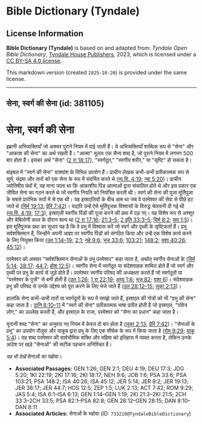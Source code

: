 # Bible Dictionary (Tyndale)

## License Information

**Bible Dictionary (Tyndale)** is based on and adapted from: _Tyndale Open Bible Dictionary_, [Tyndale House Publishers](https://tyndaleopenresources.com/), 2023, which is licensed under a [CC BY-SA 4.0 license](https://creativecommons.org/licenses/by-sa/4.0/legalcode.en).

This markdown version (created `2025-10-20`) is provided under the same license.



--------------------------------

## सेना, स्वर्ग की सेना (id: 381105)

सेना, स्वर्ग की सेना
====================

इब्रानी अभिव्यक्तियाँ जो अक्सर पुराने नियम में पाई जाती हैं। ये अभिव्यक्तियाँ शाब्दिक रूप से "सेना" और "आकाश की सेना" का अर्थ रखती हैं। "आत्मा" मूलतः एक सैन्य शब्द है, जो पुराने नियम में लगभग 500 बार होता है। इसका अर्थ "सेना" ([2 रा 18:17](https://ref.ly/2Kgs18:17)), "स्वर्गदूत," "स्वर्गीय शरीर," या "सृष्टि" हो सकता है।  
  
बाइबल में "स्वर्ग की सेना" वाक्यांश के विभिन्न उपयोग हैं। प्राचीन लेखक कभी\-कभी प्रतीकात्मक रूप से सूर्य, चंद्रमा और तारों को एक सेना के रूप में संदर्भित करते थे ([व्य.वि. 4:19](https://ref.ly/Deut4:19); [न्या 5:20](https://ref.ly/Judg5:20))। प्राचीन ज्योतिषीय पंथों में, यह माना जाता था कि आकाशीय पिंड आत्माओं द्वारा संचालित होते थे और इस प्रकार एक जीवित सेना का गठन करते थे जो स्वर्गीय नियति को नियंत्रित करती थी। स्वर्ग की सेना की पूजा मूर्तिपूजा के सबसे प्रारंभिक रूपों में से एक थी। यह इस्राएलियों के बीच आम था जब वे परमेश्वर की सेवा से पीछे हट जाते थे ([यिर्म 19:13](https://ref.ly/Jer19:13); [प्रेरि 7:42](https://ref.ly/Acts7:42))। यद्यपि उन्हें ऐसे मूर्तिपूजक विश्वासों के विरुद्ध चेतावनी दी गई थी ([व्य.वि. 4:19](https://ref.ly/Deut4:19); [17:3](https://ref.ly/Deut17:3)), इस्राएली स्वर्गीय पिंडों की पूजा करने की प्रथा में पड़ गए। यह विशेष रूप से अश्शूर और बेबिलोनी काल के दौरान सत्य था ([2 रा 17:16](https://ref.ly/2Kgs17:16); [21:3–5](https://ref.ly/2Kgs21:3-2Kgs21:5); [2 इति 33:3–5](https://ref.ly/2Chr33:3-2Chr33:5); [यिर्म 8:2](https://ref.ly/Jer8:2); [सप 1:5](https://ref.ly/Zeph1:5))। इस मूर्तिपूजक प्रथा का सुधार यह है कि वे प्रभु में विश्वास करें जो स्वर्ग और पृथ्वी के सृष्टिकर्ता हैं। प्रभु सर्वशक्तिमान हैं, जिन्होंने अपनी आज्ञा पर स्वर्गीय पिंडों को संगठित किया और उन्हें एक विशेष कार्य करने के लिए नियुक्त किया ([उत 1:14–19](https://ref.ly/Gen1:14-Gen1:19); [2:1](https://ref.ly/Gen2:1); [नहे 9:6](https://ref.ly/Neh9:6); [भज 33:6](https://ref.ly/Ps33:6); [103:21](https://ref.ly/Ps103:21); [148:2](https://ref.ly/Ps148:2); [यशा 40:26](https://ref.ly/Isa40:26); [45:12](https://ref.ly/Isa45:12))।

परमेश्वर को अक्सर "सर्वशक्तिमान सेनाओं के प्रभु परमेश्वर" कहा जाता है, अर्थात् स्वर्गीय सेनाओं के ([यिर्म 5:14](https://ref.ly/Jer5:14); [38:17](https://ref.ly/Jer38:17); [44:7](https://ref.ly/Jer44:7); [होश 12:5](https://ref.ly/Hos12:5))। स्वर्गीय सेना में स्वर्गदूत या संदेशवाहक शामिल होते हैं जो स्वर्ग और पृथ्वी पर प्रभु के कार्य से जुड़े होते हैं। परमेश्वर स्वर्गीय परिषद की अध्यक्षता करते हैं जो स्वर्गदूतों या "परमेश्वर के पुत्रों" से बनी होती है ([उत 1:26](https://ref.ly/Gen1:26); [1 रा 22:19](https://ref.ly/1Kgs22:19); [अय्यू 1:6](https://ref.ly/Job1:6); [भज 82](https://ref.ly/Ps82:1-Ps82:8); [यशा 6](https://ref.ly/Isa6:1-Isa6:13))। संदेशवाहक प्रभु की परिषद से उनके उद्देश्य को पूरा करने के लिए भेजे जाते हैं ([उत 28:12–15](https://ref.ly/Gen28:12-Gen28:15); [लूका 2:13](https://ref.ly/Luke2:13))।

हालांकि सेना कभी\-कभी तारों या स्वर्गदूतों के रूप में समझे जाते हैं, इस्राएल की गोत्रों को भी "प्रभु की सेना" कहा जाता है। [दानि 8:10–11](https://ref.ly/Dan8:10-Dan8:11) में "स्वर्ग की सेना" प्रतीकात्मक भाषा प्रतीत होती है जो इस्राएल, "पवित्र लोग," का उल्लेख करती है, और इस्राएल के राजा, परमेश्वर को "सेना का प्रधान" कहा जाता है।

यूनानी शब्द "सेना" का अनुवाद नए नियम में केवल दो बार होता है ([लूका 2:13](https://ref.ly/Luke2:13); [प्रेरि 7:42](https://ref.ly/Acts7:42))। "सेनाओं के प्रभु" का उपयोग पौलुस और याकूब द्वारा प्रभु के लिए एक शीर्षक के रूप में किया जाता है ([रोम 9:29](https://ref.ly/Rom9:29); [याकू 5:4](https://ref.ly/Jas5:4))। यह शब्द परमेश्वर की सार्वभौमिक शक्ति और महिमा को इतिहास में व्यक्त करता है, लेकिन उनके आदेश पर खड़े "सेनाओं" की सटीक पहचान अनिश्चित है।

*यह भी देखें* सेनाओं का यहोवा। 

* **Associated Passages:** GEN 1:26; GEN 2:1; DEU 4:19; DEU 17:3; JDG 5:20; 1KI 22:19; 2KI 17:16; 2KI 18:17; NEH 9:6; JOB 1:6; PSA 33:6; PSA 103:21; PSA 148:2; ISA 40:26; ISA 45:12; JER 5:14; JER 8:2; JER 19:13; JER 38:17; JER 44:7; HOS 12:5; ZEP 1:5; LUK 2:13; ACT 7:42; ROM 9:29; JAS 5:4; ISA 6:1–ISA 6:13; GEN 1:14–GEN 1:19; 2KI 21:3–2KI 21:5; 2CH 33:3–2CH 33:5; PSA 82:1–PSA 82:8; GEN 28:12–GEN 28:15; DAN 8:10–DAN 8:11
* **Associated Articles:** सेनाओं के यहोवा (ID: `733210@TyndaleBibleDictionary`)

